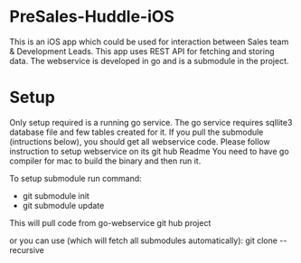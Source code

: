 # PreSales-Huddle-iOS
This is an iOS app which could be used for interaction between Sales team & Development
Leads. This app uses REST API for fetching and storing data.
The webservice is developed in go and is a submodule in the project.

# Setup
Only setup required is a running go service.
The go service requires sqllite3 database file and few tables created for it.
If you pull the submodule (intructions below), you should get all webservice
code.
Please follow instruction to setup webservice on its git hub Readme
You need to have go compiler for mac to build the binary and then run it.

To setup submodule run command:

- git submodule init
- git submodule update

This will pull code from go-webservice git hub project

or you can use (which will fetch all submodules automatically):
git clone --recursive <PreSales-Huddle-iOS app url>
